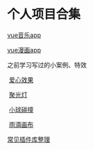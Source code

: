 # 个人项目合集

[vue音乐app](/music)

[vue漫画app](/comic)

之前学习写过的小案例、特效

​	[爱心效果](/html+css/loving_heart)

​	[聚光灯](/html+css/projector_lamp)

​	[小球碰撞](/html+css/Small_ball_collision)

​	[雨滴画布](/html+css/Raindrops_canvas)

[常见插件库整理](/plugs.md)

